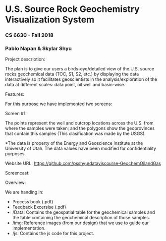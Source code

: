 # U.S. Source Rock Geochemistry Visualization System
### CS 6630 - Fall 2018
### Pablo Napan & Skylar Shyu

Project description:

The plan is to give our users a birds-eye/detailed view of
the U.S. source rocks geochemical data (TOC, S1, S2, etc.) by displaying the data interactively
so it facilitates geoscientists in the analysis/exploration of the data at different
scales: data point, oil well and basin-wise.

Features:

For this purpose we have implemented two screens:

Screen #1:

The points represent the well and outcrop locations across the U.S. from where the samples were taken; and the polygons show the
geoprovinces that contain this samples (This clasification was made by the USGS).





*The data is property of the Energy and Geoscience Institute at the University of Utah. The data values have been modified
for confidentiality purposes.


Website URL: https://github.com/psshyu/dataviscourse-GeochemOilandGas

Screencast:

Overview:

We are handing in:

- Process book (.pdf)
- Feedback Excersise (.pdf)
- /Data: Contains the geospatial table for the geochemical samples and the table containing the geochemical description of those samples.
- /img: Reference images (from our design) that we use to guide our implementation.
- /js: Contains the js code for this project.
